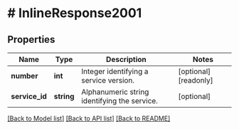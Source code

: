 # # InlineResponse2001

## Properties

Name | Type | Description | Notes
------------ | ------------- | ------------- | -------------
**number** | **int** | Integer identifying a service version. | [optional] [readonly]
**service_id** | **string** | Alphanumeric string identifying the service. | [optional]

[[Back to Model list]](../../README.md#models) [[Back to API list]](../../README.md#endpoints) [[Back to README]](../../README.md)
